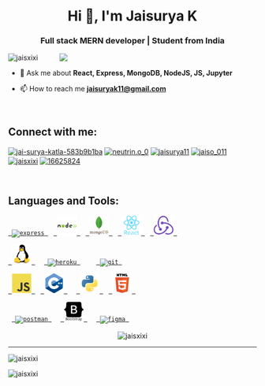 <h1 align="center">Hi 👋, I'm Jaisurya K</h1>
<h3 align="center">Full stack MERN developer | Student from India</h3>

<img align="right" width="400" src="https://i0.wp.com/www.cssscript.com/wp-content/uploads/2016/05/TypeWriting.js.png?fit=407%2C303&ssl=1">   

<p align="left"> <img src="https://komarev.com/ghpvc/?username=jaisxixi&label=Profile%20views&color=251818&style=flat" alt="jaisxixi" /> </p>

- 💬 Ask me about **React, Express, MongoDB, NodeJS, JS, Jupyter**

- 📫 How to reach me **jaisuryak11@gmail.com**

<br>
<h2 align="left">Connect with me:</h2>
<p align="left">
<a href="https://linkedin.com/in/jai-surya-katla-583b9b1ba" target="blank"><img align="center" src="https://raw.githubusercontent.com/rahuldkjain/github-profile-readme-generator/master/src/images/icons/Social/linked-in-alt.svg" alt="jai-surya-katla-583b9b1ba" height="30" width="40" /></a>
<a href="https://instagram.com/neutrin.o_0" target="blank"><img align="center" src="https://raw.githubusercontent.com/rahuldkjain/github-profile-readme-generator/master/src/images/icons/Social/instagram.svg" alt="neutrin.o_0" height="30" width="40" /></a>
  <a href="https://codeforces.com/profile/jaisurya11" target="blank"><img align="center" src="https://raw.githubusercontent.com/rahuldkjain/github-profile-readme-generator/master/src/images/icons/Social/codeforces.svg" alt="jaisurya11" height="30" width="40" /></a>
<a href="https://www.codechef.com/users/jaiso_011" target="blank"><img align="center" src="https://cdn.jsdelivr.net/npm/simple-icons@3.1.0/icons/codechef.svg" alt="jaiso_011" height="30" width="40" /></a>
<a href="https://codepen.io/jaisxixi" target="blank"><img align="center" src="https://raw.githubusercontent.com/rahuldkjain/github-profile-readme-generator/master/src/images/icons/Social/codepen.svg" alt="jaisxixi" height="30" width="40" /></a>
<a href="https://stackoverflow.com/users/16625824" target="blank"><img align="center" src="https://raw.githubusercontent.com/rahuldkjain/github-profile-readme-generator/master/src/images/icons/Social/stack-overflow.svg" alt="16625824" height="30" width="40" /></a>
</p>

<br>
<h2 align="left">Languages and Tools:</h2>
<p align="left"> 
  <code><a href="https://expressjs.com" target="_blank" rel="noreferrer"> <img src="https://www.vectorlogo.zone/logos/expressjs/expressjs-icon.svg" alt="express" width="40" height="40"/> </a> </code>
    <code><a href="https://nodejs.org" target="_blank" rel="noreferrer"> <img src="https://raw.githubusercontent.com/devicons/devicon/master/icons/nodejs/nodejs-original-wordmark.svg" alt="nodejs" width="40" height="40"/> </a></code>
   <code> <a href="https://www.mongodb.com/" target="_blank" rel="noreferrer"> <img src="https://raw.githubusercontent.com/devicons/devicon/master/icons/mongodb/mongodb-original-wordmark.svg" alt="mongodb" width="40" height="40"/> </a></code>
   <code> <a href="https://reactjs.org/" target="_blank" rel="noreferrer"> <img src="https://raw.githubusercontent.com/devicons/devicon/master/icons/react/react-original-wordmark.svg" alt="react" width="40" height="40"/> </a></code>
 <code> <a href="https://redux.js.org" target="_blank" rel="noreferrer"> <img src="https://raw.githubusercontent.com/devicons/devicon/master/icons/redux/redux-original.svg" alt="redux" width="40" height="40"/> </a></code>
  </p>
  
  <p align="left"> 
  <code><a href="https://www.linux.org/" target="_blank" rel="noreferrer"> <img src="https://raw.githubusercontent.com/devicons/devicon/master/icons/linux/linux-original.svg" alt="linux" width="40" height="40"/> </a> </code>
   <code> <a href="https://heroku.com" target="_blank" rel="noreferrer"> <img src="https://www.vectorlogo.zone/logos/heroku/heroku-icon.svg" alt="heroku" width="40" height="40"/> </a> </code>
   <code>   <a href="https://git-scm.com/" target="_blank" rel="noreferrer"> <img src="https://www.vectorlogo.zone/logos/git-scm/git-scm-icon.svg" alt="git" width="40" height="40"/> </a> </code>
   </p>

<p align="left">  
  <code><a href="https://developer.mozilla.org/en-US/docs/Web/JavaScript" target="_blank" rel="noreferrer"> <img src="https://raw.githubusercontent.com/devicons/devicon/master/icons/javascript/javascript-original.svg" alt="javascript" width="40" height="40"/> </a> </code>
    <code><a href="https://www.w3schools.com/cpp/" target="_blank" rel="noreferrer"> <img src="https://raw.githubusercontent.com/devicons/devicon/master/icons/cplusplus/cplusplus-original.svg" alt="cplusplus" width="40" height="40"/> </a> </code>
  <code> <a href="https://www.python.org" target="_blank" rel="noreferrer"> <img src="https://raw.githubusercontent.com/devicons/devicon/master/icons/python/python-original.svg" alt="python" width="40" height="40"/> </a></code>
  <code> <a href="https://www.w3.org/html/" target="_blank" rel="noreferrer"> <img src="https://raw.githubusercontent.com/devicons/devicon/master/icons/html5/html5-original-wordmark.svg" alt="html5" width="40" height="40"/> </a></code>
</p>
   
   <p align="left"> 
   <code> <a href="https://postman.com" target="_blank" rel="noreferrer"> <img src="https://www.vectorlogo.zone/logos/getpostman/getpostman-icon.svg" alt="postman" width="40" height="40"/> </a> </code>
   <code> <a href="https://getbootstrap.com" target="_blank" rel="noreferrer"> <img src="https://raw.githubusercontent.com/devicons/devicon/master/icons/bootstrap/bootstrap-plain-wordmark.svg" alt="bootstrap" width="40" height="40"/> </a> </code>
   <code> <a href="https://www.figma.com/" target="_blank" rel="noreferrer"> <img src="https://www.vectorlogo.zone/logos/figma/figma-icon.svg" alt="figma" width="40" height="40"/> </a></code>
</p>
<p align="center"><img align="center" src="https://github-readme-streak-stats.herokuapp.com/?user=jaisxixi&theme=dark" alt="jaisxixi" /></p>
<hr>

<p>&nbsp;<img align="left" src="https://github-readme-stats.vercel.app/api?username=jaisxixi&show_icons=true&theme=dracula&locale=en" alt="jaisxixi" /></p>

<p><img align="left" src="https://github-readme-stats.vercel.app/api/top-langs?username=jaisxixi&show_icons=true&theme=dracula&locale=en&layout=compact" alt="jaisxixi" /></p>

